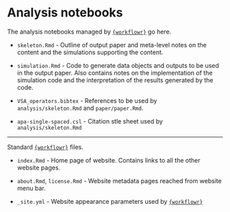 # Analysis notebooks

The analysis notebooks managed by [`{workflowr}`](https://github.com/jdblischak/workflowr) go here.

* `skeleton.Rmd` - Outline of output paper
and meta-level notes on the content and the simulations supporting the content.

* `simulation.Rmd` - Code to generate data objects and outputs to be used in the output paper.
Also contains notes on the implementation of the simulation code 
and the interpretation of the results generated by the code.

* `VSA_operators.bibtex` - References to be used by `analysis/skeleton.Rmd` and `paper/paper.Rmd`.

* `apa-single-spaced.csl` - Citation stle sheet used by `analysis/skeleton.Rmd`

---

Standard [`{workflowr}`](https://github.com/jdblischak/workflowr) files.

* `index.Rmd` - Home page of website. Contains links to all the other website pages.

* `about.Rmd`, `license.Rmd` - Website metadata pages reached from website menu bar.

* `_site.yml` - Website appearance parameters used by [`{workflowr}`](https://github.com/jdblischak/workflowr)
